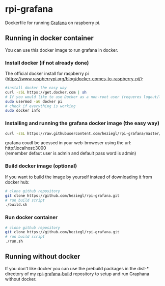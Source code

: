 # rpi-grafana
Dockerfile for running [Grafana](http://grafana.org) on raspberry pi.

## Running in docker container
You can use this docker image to run grafana in docker.

### Install docker (if not already done)
The official docker install for raspberry pi (https://www.raspberrypi.org/blog/docker-comes-to-raspberry-pi/):
```bash
#install docker the easy way
curl -sSL https://get.docker.com | sh
# If you would like to use Docker as a non-root user (requeres logout/login)
sudo usermod -aG docker pi
# check if everything is working
sudo docker info
```
### Installing and running the grafana docker image (the easy way)
```bash
curl -sSL https://raw.githubusercontent.com/heziegl/rpi-grafana/master/easyinstall.sh |sh
```
grafana coudl be acessed in your web-broweser using the url: http:\\localhost:3000 <br>
(remember defaut user is admin and default pass word is admin)<br>



### Build docker image (optional)
If you want to build the image by yourself instead of downloading it from docker hub:
```bash
# clone github repository
git clone https://github.com/heziegl/rpi-grafana.git
# run build script
./build.sh
```


### Run docker container
```bash
# clone github repository
git clone https://github.com/heziegl/rpi-grafana.git
# run build script
./run.sh
```


## Running without docker
If you don't like docker you can use the prebuild packages in the dist-* directory of my [rpi-grafana-build](https://github.com/heziegl/rpi-grafana-build) repository to setup and run Graphana without docker.

